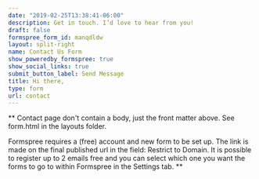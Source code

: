 ```yaml
---
date: "2019-02-25T13:38:41-06:00"
description: Get in touch. I’d love to hear from you!
draft: false
formspree_form_id: manqdldw
layout: split-right
name: Contact Us Form
show_poweredby_formspree: true
show_social_links: true
submit_button_label: Send Message
title: Hi there,
type: form
url: contact
---
```


\*\* Contact page don't contain a body, just the front matter above. See form.html in the layouts folder.

Formspree requires a (free) account and new form to be set up. The link is made on the final published url in the field: Restrict to Domain. It is possible to register up to 2 emails free and you can select which one you want the forms to go to within Formspree in the Settings tab. \*\*
